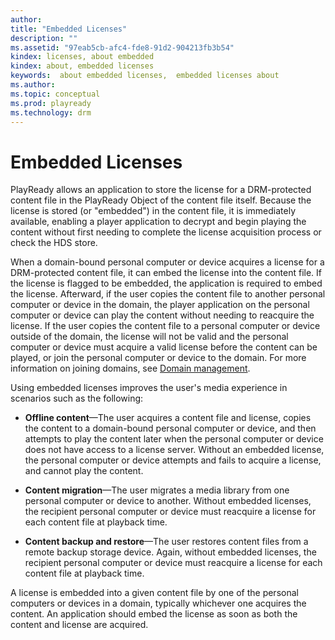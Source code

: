 ```yaml
---
author:
title: "Embedded Licenses"
description: ""
ms.assetid: "97eab5cb-afc4-fde8-91d2-904213fb3b54"
kindex: licenses, about embedded
kindex: about, embedded licenses
keywords:  about embedded licenses,  embedded licenses about
ms.author:
ms.topic: conceptual
ms.prod: playready
ms.technology: drm
---
```



# Embedded Licenses


PlayReady allows an application to store the license for a DRM-protected content file in the PlayReady Object of the content file itself. Because the license is stored (or "embedded") in the content file, it is immediately available, enabling a player application to decrypt and begin playing the content without first needing to complete the license acquisition process or check the HDS store.


When a domain-bound personal computer or device acquires a license for a DRM-protected content file, it can embed the license into the content file. If the license is flagged to be embedded, the application is required to embed the license. Afterward, if the user copies the content file to another personal computer or device in the domain, the player application on the personal computer or device can play the content without needing to reacquire the license. If the user copies the content file to a personal computer or device outside of the domain, the license will not be valid and the personal computer or device must acquire a valid license before the content can be played, or join the personal computer or device to the domain. For more information on joining domains, see [Domain management](playreadydomainserver.md#domain_management).


Using embedded licenses improves the user's media experience in scenarios such as the following:

   *  **Offline content**&mdash;The user acquires a content file and license, copies the content to a domain-bound personal computer or device, and then attempts to play the content later when the personal computer or device does not have access to a license server. Without an embedded license, the personal computer or device attempts and fails to acquire a license, and cannot play the content.

   *  **Content migration**&mdash;The user migrates a media library from one personal computer or device to another. Without embedded licenses, the recipient personal computer or device must reacquire a license for each content file at playback time.

   *  **Content backup and restore**&mdash;The user restores content files from a remote backup storage device. Again, without embedded licenses, the recipient personal computer or device must reacquire a license for each content file at playback time.



A license is embedded into a given content file by one of the personal computers or devices in a domain, typically whichever one acquires the content. An application should embed the license as soon as both the content and license are acquired.
